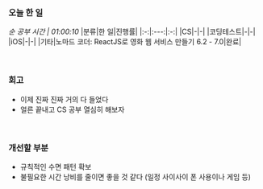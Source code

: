 ### 오늘 한 일
_순 공부 시간 | 01:00:10_
|분류|한 일|진행률|
|:-:|:---:|:-:|
|CS|-|-|
|코딩테스트|-|-|
|iOS|-|-|
|기타|노마드 코더: ReactJS로 영화 웹 서비스 만들기 6.2 - 7.0|완료|

<br>

### 회고
- 이제 진짜 진짜 거의 다 들었다
- 얼른 끝내고 CS 공부 열심히 해보자

<br>

### 개선할 부분
- 규칙적인 수면 패턴 확보
- 불필요한 시간 낭비를 줄이면 좋을 것 같다 (일정 사이사이 폰 사용이나 게임 등)
